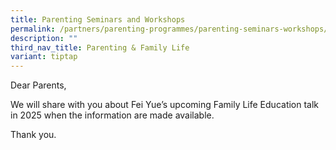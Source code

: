 ```yaml
---
title: Parenting Seminars and Workshops
permalink: /partners/parenting-programmes/parenting-seminars-workshops/
description: ""
third_nav_title: Parenting & Family Life
variant: tiptap
---
```

<p>Dear Parents,</p>
<p>We will share with you about Fei Yue’s upcoming Family Life Education
talk in 2025 when the information are made available.</p>
<p>Thank you.</p>